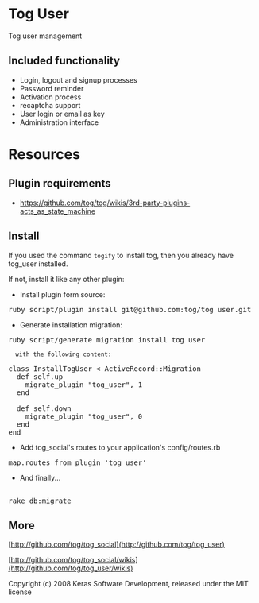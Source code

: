 Tog User
========

Tog user management

Included functionality
-----------------------

* Login, logout and signup processes
* Password reminder
* Activation process
* recaptcha support
* User login or email as key
* Administration interface

Resources
=========

Plugin requirements
-------------------

* https://github.com/tog/tog/wikis/3rd-party-plugins-acts_as_state_machine


Install
-------

If you used the command <code>togify</code> to install tog, then you already have tog_user installed.

If not, install it like any other plugin:

  
* Install plugin form source:

<pre>
ruby script/plugin install git@github.com:tog/tog_user.git
</pre>

* Generate installation migration:

<pre>
ruby script/generate migration install_tog_user
</pre>

	  with the following content:

<pre>
class InstallTogUser < ActiveRecord::Migration
  def self.up
    migrate_plugin "tog_user", 1
  end

  def self.down
    migrate_plugin "tog_user", 0
  end
end
</pre>

* Add tog_social's routes to your application's config/routes.rb

<pre>
map.routes_from_plugin 'tog_user'
</pre> 

* And finally...

<pre> 
rake db:migrate
</pre> 

More
-------

[http://github.com/tog/tog_social](http://github.com/tog/tog_user)

[http://github.com/tog/tog_social/wikis](http://github.com/tog/tog_user/wikis)


Copyright (c) 2008 Keras Software Development, released under the MIT license